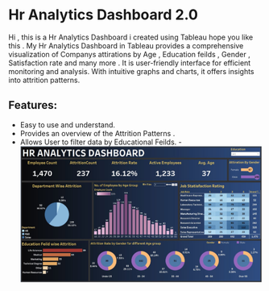 # Hr Analytics Dashboard 2.0
Hi , this is a Hr Analytics Dashboard i created using Tableau hope you like this .
My Hr Analytics Dashboard in Tableau provides a comprehensive visualization of Companys attirations by Age , Education feilds , Gender , Satisfaction rate and many more . It is  user-friendly interface for efficient monitoring and analysis. With intuitive graphs and charts, it offers insights into attrition patterns.    

## Features:
- Easy to use and understand.
- Provides an overview of the Attrition Patterns .   
- Allows User to filter data by Educational Feilds.
-![Image 1](assets/1st.JPG)